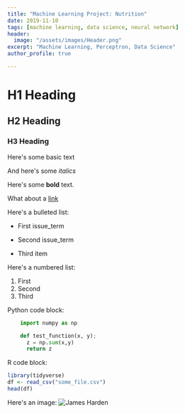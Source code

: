 ```yaml
---
title: "Machine Learning Project: Nutrition"
date: 2019-11-10
tags: [machine learning, data science, neural network]
header:
  image: "/assets/images/Header.png"
excerpt: "Machine Learning, Perceptron, Data Science"
author_profile: true

---
```


# H1 Heading

## H2 Heading

### H3 Heading

Here's some basic text

And here's some *italics*

Here's some **bold** text.

What about a [link](https://github.com/vbaboyan)

Here's a bulleted list:
* First issue_term
+ Second issue_term
- Third item

Here's a numbered list:
1. First
2. Second
3. Third

Python code block:
```python
    import numpy as np

    def test_function(x, y);
      z = np.sum(x,y)
      return z
```

R code block:
```r
library(tidyverse)
df <- read_csv("some_file.csv")
head(df)
```

Here's an image:
<img src="{{ site.url }}{{site.baseurl }}/assets/images/Harden.png" alt="James Harden">
